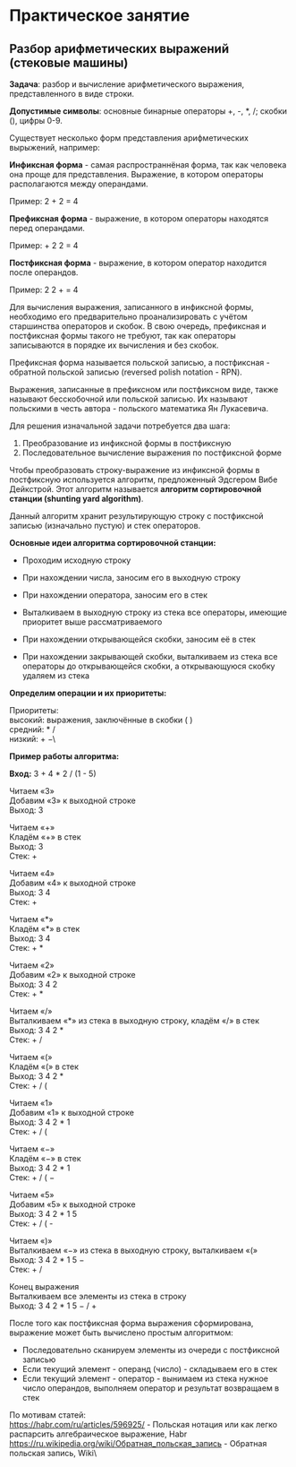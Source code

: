 # Практическое занятие
## Разбор арифметических выражений (стековые машины)

**Задача**: разбор и вычисление арифметического выражения, представленного в виде строки.

**Допустимые символы**: основные бинарные операторы +, -, *, /; скобки (), цифры 0-9.

Существует несколько форм представления арифметических вырыжений, например:

**Инфиксная форма** - самая распространнёная форма, так как человека она проще для представления.
Выражение, в котором операторы располагаются между операндами.

Пример: 2 + 2 = 4

**Префиксная форма** - выражение, в котором операторы находятся перед операндами.

Пример: + 2 2 = 4

**Постфиксная форма** - выражение, в котором оператор находится после операндов.

Пример: 2 2 + = 4

Для вычисления выражения, записанного в инфиксной формы, необходимо его предварительно проанализировать с учётом старшинства операторов и скобок.
В свою очередь, префиксная и постфиксная формы такого не требуют, так как операторы записываются в порядке их вычисления и без скобок.

Префиксная форма называется польской записью, а постфиксная - обратной польской записью (reversed polish notation - RPN).


Выражения, записанные в префиксном или постфиксном виде, также называют бесскобочной или польской записью.
Их называют польскими в честь автора - польского математика Ян Лукасевича.

Для решения изначальной задачи потребуется два шага:
1. Преобразование из инфиксной формы в постфиксную
2. Последовательное вычисление выражения по постфиксной форме


Чтобы преобразовать строку-выражение из инфиксной формы в постфиксную используется алгоритм, предложенный Эдсгером Вибе Дейкстрой.
Этот алгоритм называется **алгоритм сортировочной станции (shunting yard algorithm)**.

Данный алгоритм хранит результирующую строку с постфиксной записью (изначально пустую) и стек операторов.

**Основные идеи алгоритма сортировочной станции:**

- Проходим исходную строку

- При нахождении числа, заносим его в выходную строку

- При нахождении оператора, заносим его в стек

- Выталкиваем в выходную строку из стека все операторы, имеющие приоритет выше рассматриваемого

- При нахождении открывающейся скобки, заносим её в стек

- При нахождении закрывающей скобки, выталкиваем из стека все операторы до открывающейся скобки, а открывающуюся скобку удаляем из стека


**Определим операции и их приоритеты:**

Приоритеты:\
высокий: выражения, заключённые в скобки ( )\
средний: * /\
низкий: + −\

**Пример работы алгоритма:**

**Вход:** 3 + 4 * 2 / (1 - 5)

Читаем «3»\
 Добавим «3» к выходной строке\
  Выход: 3

Читаем «+»\
 Кладём «+» в стек\
  Выход: 3\
  Стек: +

Читаем «4»\
 Добавим «4» к выходной строке\
  Выход: 3 4\
  Стек: +

Читаем «\*»\
 Кладём «\*» в стек\
  Выход: 3 4\
  Стек: + *

Читаем «2»\
 Добавим «2» к выходной строке\
  Выход: 3 4 2\
  Стек: + *

Читаем «/»\
 Выталкиваем «*» из стека в выходную строку, кладём «/» в стек\
  Выход: 3 4 2 *\
  Стек: + /

Читаем «(»\
 Кладём «(» в стек\
  Выход: 3 4 2 *\
  Стек: + / (

Читаем «1»\
 Добавим «1» к выходной строке\
  Выход: 3 4 2 * 1\
  Стек: + / (

Читаем «−»\
 Кладём «−» в стек\
  Выход: 3 4 2 * 1\
  Стек: + / ( −

Читаем «5»\
 Добавим «5» к выходной строке\
  Выход: 3 4 2 * 1 5\
  Стек: + / ( -

Читаем «)»\
 Выталкиваем «−» из стека в выходную строку, выталкиваем «(»\
  Выход: 3 4 2 * 1 5 −\
  Стек: + /

Конец выражения\
 Выталкиваем все элементы из стека в строку\
  Выход: 3 4 2 * 1 5 − / +

После того как постфиксная форма выражения сформирована, выражение может быть вычислено простым алгоритмом:
- Последовательно сканируем элементы из очереди с постфиксной записью
- Если текущий элемент - операнд (число) - складываем его в стек
- Если текущий элемент - оператор - вынимаем из стека нужное число операндов, выполняем оператор и результат возвращаем в стек

По мотивам статей:\
https://habr.com/ru/articles/596925/ - Польская нотация или как легко распарсить алгебраическое выражение, Habr\
https://ru.wikipedia.org/wiki/Обратная_польская_запись - Обратная польская запись, Wiki\
